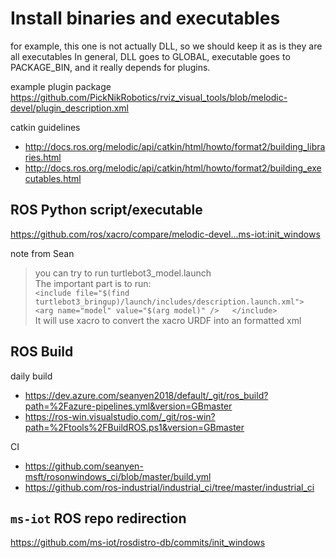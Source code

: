 # Install binaries and executables
for example, this one is not actually DLL, so we should keep it as is they are all executables
In general, DLL goes to GLOBAL, executable goes to PACKAGE_BIN, and it really depends for plugins.

example plugin package
https://github.com/PickNikRobotics/rviz_visual_tools/blob/melodic-devel/plugin_description.xml

catkin guidelines
- http://docs.ros.org/melodic/api/catkin/html/howto/format2/building_libraries.html
- http://docs.ros.org/melodic/api/catkin/html/howto/format2/building_executables.html

## ROS Python script/executable
https://github.com/ros/xacro/compare/melodic-devel...ms-iot:init_windows

note from Sean

> you can try to run turtlebot3_model.launch\
> The important part is to run:\
> `<include file="$(find turtlebot3_bringup)/launch/includes/description.launch.xml">    <arg name="model" value="$(arg model)" />   </include>`\
> It will use xacro to convert the xacro URDF into an formatted xml

## ROS Build
daily build
- https://dev.azure.com/seanyen2018/default/_git/ros_build?path=%2Fazure-pipelines.yml&version=GBmaster
- https://ros-win.visualstudio.com/_git/ros-win?path=%2Ftools%2FBuildROS.ps1&version=GBmaster

CI
- https://github.com/seanyen-msft/rosonwindows_ci/blob/master/build.yml
- https://github.com/ros-industrial/industrial_ci/tree/master/industrial_ci


## `ms-iot` ROS repo redirection
https://github.com/ms-iot/rosdistro-db/commits/init_windows